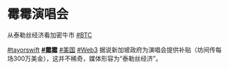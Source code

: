 # 霉霉演唱会

从泰勒丝经济看加密牛市 [\#BTC](https://twitter.com/hashtag/BTC?src=hashtag_click)

 [\#tayorswift](https://twitter.com/hashtag/tayorswift?src=hashtag_click) **[\#霉霉](https://twitter.com/hashtag/%E9%9C%89%E9%9C%89?src=hashtag_click)** [\#美国](https://twitter.com/hashtag/%E7%BE%8E%E5%9B%BD?src=hashtag_click) [\#Web3](https://twitter.com/hashtag/Web3?src=hashtag_click) 据说新加坡政府为演唱会提供补贴（坊间传每场300万美金），这并不稀奇，媒体形容为“泰勒丝经济”。